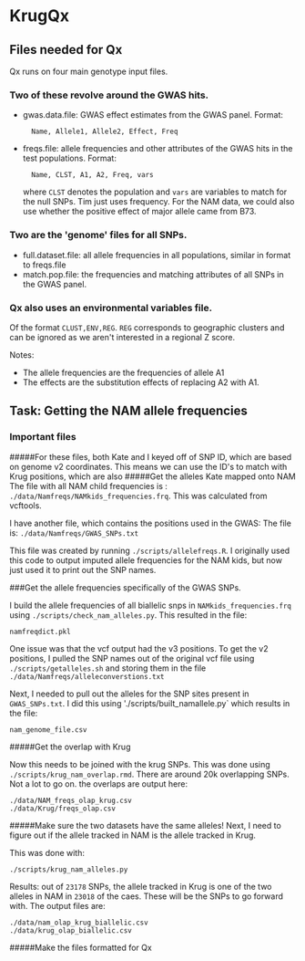 # KrugQx

## Files needed for Qx

Qx runs on four main genotype input files. 

### Two of these revolve around the GWAS hits. 

* gwas.data.file: GWAS effect estimates from the GWAS panel. Format:
		
		Name, Allele1, Allele2, Effect, Freq
* freqs.file: allele frequencies and other attributes of the GWAS hits in the test populations. Format:

		Name, CLST, A1, A2, Freq, vars
		
	where `CLST` denotes the population and `vars` are variables to match for the null SNPs. Tim just uses frequency. For the NAM data, we could also use whether the positive effect of major allele came from B73.
	
### Two are the 'genome' files for all SNPs.

* full.dataset.file: all allele frequencies in all populations, similar in format to freqs.file
* match.pop.file:  the frequencies and matching attributes of all SNPs in the GWAS panel.

### Qx also uses an environmental variables file.

Of the format `CLUST,ENV,REG`. `REG` corresponds to geographic clusters and can be ignored as we aren't interested in a regional Z score. 

Notes:

* The allele frequencies are the frequencies of allele A1
* The effects are the substitution effects of replacing A2 with A1.

## Task: Getting the NAM allele frequencies

### Important files

#####For these files, both Kate and I keyed off of SNP ID, which are based on genome v2 coordinates. This means we can use the ID's to match with Krug positions, which are also 
#####Get the alleles Kate mapped onto NAM
The file with all NAM child frequencies is : `./data/Namfreqs/NAMkids_frequencies.frq`. This was calculated from vcftools.

I have another file, which contains the positions used in the GWAS:
The file is: `./data/Namfreqs/GWAS_SNPs.txt`

This file was created by running `./scripts/allelefreqs.R`. I originally used this code to output imputed allele frequencies for the NAM kids, but now just used it to print out the SNP names.

###Get the allele frequencies specifically of the GWAS SNPs. 

I build the allele frequencies of all biallelic snps in `NAMkids_frequencies.frq` using `./scripts/check_nam_alleles.py`. This resulted in the file:

	namfreqdict.pkl

One issue was that the vcf output had the v3 positions.  To get the v2 positions, I pulled the SNP names out of the original vcf file using `./scripts/getalleles.sh` and storing them in the file `./data/Namfreqs/alleleconverstions.txt`

Next, I needed to pull out the alleles for the SNP sites present in `GWAS_SNPs.txt`. I did this using './scripts/built_namallele.py` which results in the file:

	nam_genome_file.csv


#####Get the overlap with Krug

Now this needs to be joined with the krug SNPs. This was done using `./scripts/krug_nam_overlap.rmd`. There are around 20k overlapping SNPs. Not a lot to go on. the overlaps are output here:

	./data/NAM_freqs_olap_krug.csv
	./data/Krug/freqs_olap.csv
	
#####Make sure the two datasets have the same alleles!
Next, I need to figure out if the allele tracked in NAM is the allele tracked in Krug.

This was done with:

	./scripts/krug_nam_alleles.py
	
Results:  out of `23178` SNPs, the allele tracked in Krug is one of the two alleles in NAM in `23018` of the caes.  These will be the SNPs to go forward with. The output files are:

	./data/nam_olap_krug_biallelic.csv
	./data/krug_olap_biallelic.csv

#####Make the files formatted for Qx

	


	